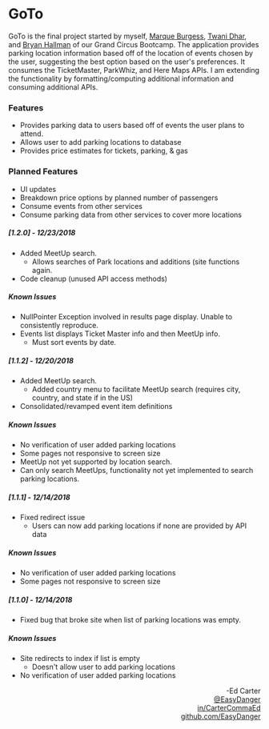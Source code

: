 # GoTo
GoTo is the final project started by myself, <a href="https://github.com/Marqueb82">Marque Burgess</a>, <a href="https://github.com/twanidhar">Twani Dhar</a>, and <a href="https://github.com/bryan3071">Bryan Hallman</a> of our Grand Circus Bootcamp. The application provides parking location information based off of the location of events chosen by the user, suggesting the best option based on the user's preferences. It consumes the TicketMaster, ParkWhiz, and Here Maps APIs. I am extending the functionality by formatting/computing additional information and consuming additional APIs.

### Features
- Provides parking data to users based off of events the user plans to attend. <br>
- Allows user to add parking locations to database <br>
- Provides price estimates for tickets, parking, & gas

### Planned Features
- UI updates <br>
- Breakdown price options by planned number of passengers <br>
- Consume events from other services <br>
- Consume parking data from other services to cover more locations

##### [1.2.0] - 12/23/2018
- Added MeetUp search.<br>
  - Allows searches of Park locations and additions (site functions again.
- Code cleanup (unused API access methods)
##### Known Issues
- NullPointer Exception involved in results page display. Unable to consistently reproduce. <br>
- Events list displays Ticket Master info and then MeetUp info.
  - Must sort events by date.

##### [1.1.2] - 12/20/2018
- Added MeetUp search.<br>
  - Added country menu to facilitate MeetUp search (requires city, country, and state if in the US)
- Consolidated/revamped event item definitions
##### Known Issues
- No verification of user added parking locations <br>
- Some pages not responsive to screen size <br>
- MeetUp not yet supported by location search. <br>
- Can only search MeetUps, functionality not yet implemented to search parking locations.

##### [1.1.1] - 12/14/2018
- Fixed redirect issue
  - Users can now add parking locations if none are provided by API data
##### Known Issues
- No verification of user added parking locations <br>
- Some pages not responsive to screen size

##### [1.1.0] - 12/14/2018
- Fixed bug that broke site when list of parking locations was empty.
##### Known Issues
- Site redirects to index if list is empty
  - Doesn't allow user to add parking locations
- No verification of user added parking locations

<div align="right">-Ed Carter</div> 
<a href="https://twitter.com/EasyDanger"><div align="right">@EasyDanger</div></a>
<a href="https://linkedin.com/in/CarterCommaEd"><div align="right">in/CarterCommaEd </div></a>
<a href="https://github.com/EasyDanger"><div align="right">github.com/EasyDanger</div></a>

